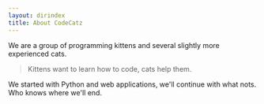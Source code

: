 ```yaml
---
layout: dirindex
title: About CodeCatz
---
```


We are a group of programming kittens and several slightly more experienced cats. 

> Kittens want to learn how to code, cats help them.

We started with Python and web applications, we'll continue with what nots. Who knows where we'll end.